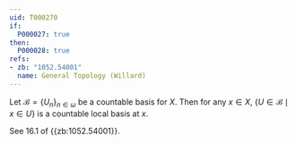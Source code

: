 ```yaml
---
uid: T000270
if:
  P000027: true
then:
  P000028: true
refs:
- zb: "1052.54001"
  name: General Topology (Willard)
---
```


Let $\mathcal{B}=\{U_n\}_{n \in \omega}$ be a countable basis for $X$. Then for any $x \in X$, $\{U \in \mathcal{B}\mid x \in U\}$ is a countable local basis at $x$.

See 16.1 of {{zb:1052.54001}}.
